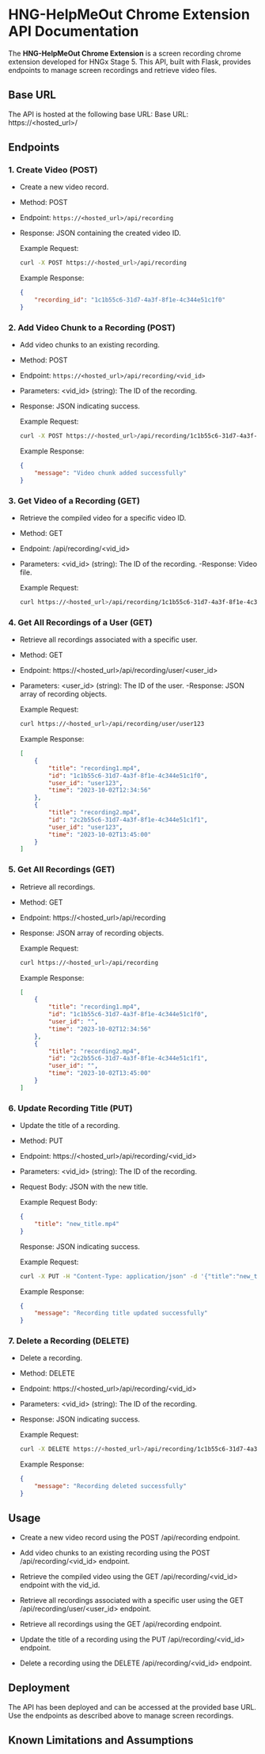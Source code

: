 # HNG-HelpMeOut Chrome Extension API Documentation
The **HNG-HelpMeOut Chrome Extension** is a screen recording chrome extension developed for HNGx Stage 5. This API, built with Flask, provides endpoints to manage screen recordings and retrieve video files.

## Base URL
The API is hosted at the following base URL:
Base URL: https://<hosted_url>/

## Endpoints

### 1. Create Video (POST)
    
- Create a new video record.
- Method: POST
- Endpoint: `https://<hosted_url>/api/recording`
- Response: JSON containing the created video ID.
    
    Example Request:

    ```bash
    curl -X POST https://<hosted_url>/api/recording
    ```
    
    Example Response:
    ```json
    {
        "recording_id": "1c1b55c6-31d7-4a3f-8f1e-4c344e51c1f0"
    }
    ```

### 2. Add Video Chunk to a Recording (POST)
    
- Add video chunks to an existing recording.
- Method: POST
- Endpoint: `https://<hosted_url>/api/recording/<vid_id>`
- Parameters:
  <vid_id> (string): The ID of the recording.
- Response: JSON indicating success.
    
    Example Request:
    ```bash
    curl -X POST https://<hosted_url>/api/recording/1c1b55c6-31d7-4a3f-8f1e-4c344e51c1f0 -d @video_chunk.mp4
    ```
    
    Example Response:
    ```json
    {
        "message": "Video chunk added successfully"
    }
    ```

### 3. Get Video of a Recording (GET)
    
- Retrieve the compiled video for a specific video ID.
- Method: GET
- Endpoint: /api/recording/<vid_id>
- Parameters:
  <vid_id> (string): The ID of the recording.
-Response: Video file.
    
    Example Request:
    ```bash
    curl https://<hosted_url>/api/recording/1c1b55c6-31d7-4a3f-8f1e-4c344e51c1f0
    ```

### 4. Get All Recordings of a User (GET)
    
- Retrieve all recordings associated with a specific user.
- Method: GET
- Endpoint: https://<hosted_url>/api/recording/user/<user_id>
- Parameters:
   <user_id> (string): The ID of the user.
-Response: JSON array of recording objects.
    
    Example Request:
    ```bash
    curl https://<hosted_url>/api/recording/user/user123
    ```

    Example Response:
    ```json
    [
        {
            "title": "recording1.mp4",
            "id": "1c1b55c6-31d7-4a3f-8f1e-4c344e51c1f0",
            "user_id": "user123",
            "time": "2023-10-02T12:34:56"
        },
        {
            "title": "recording2.mp4",
            "id": "2c2b55c6-31d7-4a3f-8f1e-4c344e51c1f1",
            "user_id": "user123",
            "time": "2023-10-02T13:45:00"
        }
    ]
    ```

### 5. Get All Recordings (GET)

- Retrieve all recordings.
- Method: GET
- Endpoint: https://<hosted_url>/api/recording
- Response: JSON array of recording objects.
    
    Example Request:
    ```bash
    curl https://<hosted_url>/api/recording
    ```

    Example Response:
    ```json
    [
        {
            "title": "recording1.mp4",
            "id": "1c1b55c6-31d7-4a3f-8f1e-4c344e51c1f0",
            "user_id": "",
            "time": "2023-10-02T12:34:56"
        },
        {
            "title": "recording2.mp4",
            "id": "2c2b55c6-31d7-4a3f-8f1e-4c344e51c1f1",
            "user_id": "",
            "time": "2023-10-02T13:45:00"
        }
    ]
    ```

### 6. Update Recording Title (PUT)
    
- Update the title of a recording.
- Method: PUT
- Endpoint: https://<hosted_url>/api/recording/<vid_id>
- Parameters:
    <vid_id> (string): The ID of the recording.
- Request Body: JSON with the new title.
    
    Example Request Body:
    ```json
    {
        "title": "new_title.mp4"
    }
    ```
    Response: JSON indicating success.

    Example Request:
    ```bash
    curl -X PUT -H "Content-Type: application/json" -d '{"title":"new_title.mp4"}' https://<hosted_url>/api/recording/1c1b55c6-31d7-4a3f-8f1e-4c344e51c1f0
    ```

    Example Response:
    ```json
    {
        "message": "Recording title updated successfully"
    }
    ```

### 7. Delete a Recording (DELETE)
    
- Delete a recording.
- Method: DELETE
- Endpoint: https://<hosted_url>/api/recording/<vid_id>
- Parameters:
      <vid_id> (string): The ID of the recording.
- Response: JSON indicating success.
    
    Example Request:
    ```bash
    curl -X DELETE https://<hosted_url>/api/recording/1c1b55c6-31d7-4a3f-8f1e-4c344e51c1f0
    ```

    Example Response:
    ```json
    {
        "message": "Recording deleted successfully"
    }
    ```

## Usage

- Create a new video record using the POST /api/recording endpoint.

- Add video chunks to an existing recording using the POST /api/recording/<vid_id> endpoint.

- Retrieve the compiled video using the GET /api/recording/<vid_id> endpoint with the vid_id.

- Retrieve all recordings associated with a specific user using the GET /api/recording/user/<user_id> endpoint.

- Retrieve all recordings using the GET /api/recording endpoint.

- Update the title of a recording using the PUT /api/recording/<vid_id> endpoint.

- Delete a recording using the DELETE /api/recording/<vid_id> endpoint.

## Deployment
The API has been deployed and can be accessed at the provided base URL. Use the endpoints as described above to manage screen recordings.

## Known Limitations and Assumptions

